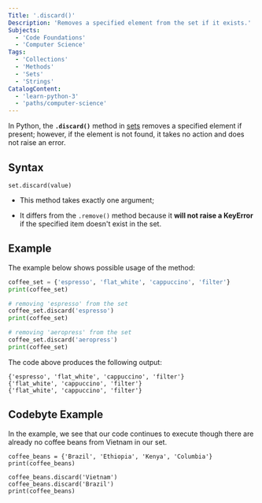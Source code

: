 ```yaml
---
Title: '.discard()'
Description: 'Removes a specified element from the set if it exists.'
Subjects:
  - 'Code Foundations'
  - 'Computer Science'
Tags:
  - 'Collections'
  - 'Methods'
  - 'Sets'
  - 'Strings'
CatalogContent:
  - 'learn-python-3'
  - 'paths/computer-science'
---
```


In Python, the **`.discard()`** method in [sets](https://www.codecademy.com/resources/docs/python/sets) removes a specified element if present; however, if the element is not found, it takes no action and does not raise an error.

## Syntax

```pseudo
set.discard(value)
```
- This method takes exactly one argument;

- It differs from the `.remove()` method because it **will not raise a KeyError** if the specified item doesn't exist in the set.


## Example

The example below shows possible usage of the method:

```py
coffee_set = {'espresso', 'flat_white', 'cappuccino', 'filter'}
print(coffee_set)

# removing 'espresso' from the set 
coffee_set.discard('espresso') 
print(coffee_set)

# removing 'aeropress' from the set 
coffee_set.discard('aeropress') 
print(coffee_set)
```

The code above produces  the following output:

```shell
{'espresso', 'flat_white', 'cappuccino', 'filter'}
{'flat_white', 'cappuccino', 'filter'}
{'flat_white', 'cappuccino', 'filter'}
```

## Codebyte Example

In the example, we see that our code continues to execute though there are already no coffee beans from Vietnam in our set.

```codebyte/python
coffee_beans = {'Brazil', 'Ethiopia', 'Kenya', 'Columbia'}
print(coffee_beans)

coffee_beans.discard('Vietnam')
coffee_beans.discard('Brazil')
print(coffee_beans)
```